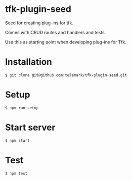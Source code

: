 # tfk-plugin-seed
Seed for creating plug-ins for tfk.

Comes with CRUD routes and handlers and tests.

Use this as starting point when developing plug-ins for Tfk.

# Installation
```
$ git clone git@github.com:telemark/tfk-plugin-seed.git
```

# Setup
```
$ npm run setup
```

# Start server
```
$ npm start
```

# Test
```
$ npm test
```